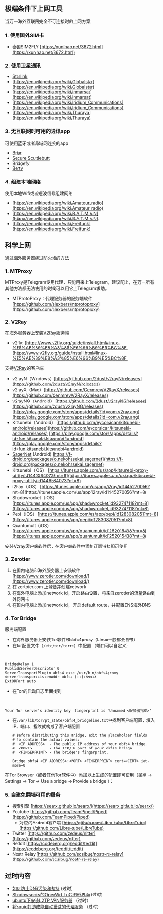 ## 极端条件下上网工具

当万一海外互联网完全不可连接时的上网方案

### 1. 使用国外SIM卡

-   泰国SIM2FLY
    [https://xunihao.net/3672.html](https://xunihao.net/3672.html)

### 2. 使用卫星通讯

-   [Starlink](https://en.wikipedia.org/wiki/Starlink)
-   [https://en.wikipedia.org/wiki/Globalstar](https://en.wikipedia.org/wiki/Globalstar)
-   [https://en.wikipedia.org/wiki/Inmarsat](https://en.wikipedia.org/wiki/Inmarsat)
-   [https://en.wikipedia.org/wiki/Iridium_Communications](https://en.wikipedia.org/wiki/Iridium_Communications)
-   [https://en.wikipedia.org/wiki/Thuraya](https://en.wikipedia.org/wiki/Thuraya)

### 3. 无互联网时可用的通讯app

可使用蓝牙或者局域网连接的app

-   [Briar](https://en.wikipedia.org/wiki/Briar_(software))
-   [Secure
    Scuttlebutt](https://en.wikipedia.org/wiki/Secure_Scuttlebutt)
-   [Bridgefy](https://en.wikipedia.org/wiki/Bridgefy)
-   [Berty](https://berty.tech/)

### 4. 组建本地网络

使用本地Wifi或者短波信号组建网络

-   [https://en.wikipedia.org/wiki/Amateur_radio](https://en.wikipedia.org/wiki/Amateur_radio)
-   [https://en.wikipedia.org/wiki/B.A.T.M.A.N](https://en.wikipedia.org/wiki/B.A.T.M.A.N).
-   [https://en.wikipedia.org/wiki/Freifunk](https://en.wikipedia.org/wiki/Freifunk)

## 科学上网

通过海外服务器绕过防火墙的方法

### 1. MTProxy

MTProxy是Telegram专用代理，只能用来上Telegram，建议配上，在万一所有其他方法都无法使用的时候可以用它上Telegram求助。

-   MTProtoProxy：代理服务器的服务端软件
    [https://github.com/alexbers/mtprotoproxy](https://github.com/alexbers/mtprotoproxy)

### 2. V2Ray 

在海外服务器上安装[V2Ray](/V2Ray)服务端

-   v2fly:
    [https://www.v2fly.org/guide/install.html#linux-%E5%AE%89%E8%A3%85%E6%96%B9%E5%BC%8F](https://www.v2fly.org/guide/install.html#linux-%E5%AE%89%E8%A3%85%E6%96%B9%E5%BC%8F)

支持[V2Ray](/V2Ray)的客户端

-   v2rayN（Windows）[https://github.com/2dust/v2rayN/releases](https://github.com/2dust/v2rayN/releases)
-   v2rayX（Mac）[https://github.com/Cenmrev/V2RayX/releases](https://github.com/Cenmrev/V2RayX/releases)
-   v2rayNG（Android）
    [https://github.com/2dust/v2rayNG/releases](https://github.com/2dust/v2rayNG/releases)
    [https://play.google.com/store/apps/details?id=com.v2ray.ang](https://play.google.com/store/apps/details?id=com.v2ray.ang)
-   Kitsunebi（Android）
    [https://github.com/eycorsican/kitsunebi-android/releases](https://github.com/eycorsican/kitsunebi-android/releases)
    [https://play.google.com/store/apps/details?id=fun.kitsunebi.kitsunebi4android](https://play.google.com/store/apps/details?id=fun.kitsunebi.kitsunebi4android)
-   [SagerNet](/SagerNet) (Android)
    [https://f-droid.org/packages/io.nekohasekai.sagernet](https://f-droid.org/packages/io.nekohasekai.sagernet)
-   Kitsunebi（iOS）
    [https://itunes.apple.com/us/app/kitsunebi-proxy-utility/id1446584073?mt=8](https://itunes.apple.com/us/app/kitsunebi-proxy-utility/id1446584073?mt=8)
-   i2Ray（iOS）
    [https://itunes.apple.com/us/app/i2ray/id1445270056?mt=8](https://itunes.apple.com/us/app/i2ray/id1445270056?mt=8)
-   Shadowrocket（iOS）
    [https://itunes.apple.com/us/app/shadowrocket/id932747118?mt=8](https://itunes.apple.com/us/app/shadowrocket/id932747118?mt=8)
-   Pepi（iOS）
    [https://itunes.apple.com/us/app/pepi/id1283082051?mt=8](https://itunes.apple.com/us/app/pepi/id1283082051?mt=8)
-   Quantumult（iOS）[https://itunes.apple.com/us/app/quantumult/id1252015438?mt=8](https://itunes.apple.com/us/app/quantumult/id1252015438?mt=8)

安装V2ray客户端软件后，在客户端软件中添加订阅链接即可使用

### 3. Zerotier

1.  在国内电脑和海外服务器上安装软件
    [https://www.zerotier.com/download/](https://www.zerotier.com/download/)
2.  在 zertoier.com 上登陆并创建network
3.  在海外电脑上添加network
    id，开启路由设置，将来自zerotier的流量路由到外网网卡
4.  在国内电脑上添加network id， 开启default route，并配置DNS海外DNS

### 4. Tor Bridge

服务端配置

-   在海外服务器上安装Tor软件和obfs4proxy（Linux一般都会自带）
-   在tor配置文件（`/etc/tor/torrc`）中配置 （端口可以自定义）

&nbsp;

    BridgeRelay 1
    PublishServerDescriptor 0
    ServerTransportPlugin obfs4 exec /usr/bin/obfs4proxy
    ServerTransportListenAddr obfs4 [::]:59013
    ExtORPort auto

-   在Tor的启动日志里面找到

&nbsp;

    Your Tor server's identity key  fingerprint is 'Unnamed <服务器指纹>'

-   在`/var/lib/tor/pt_state/obfs4_bridgeline.txt`中找到客户端配置，填入IP、端口、指纹就构成了客户端配置

        # Before distributing this Bridge, edit the placeholder fields
        # to contain the actual values:
        #  <IP ADDRESS>  - The public IP address of your obfs4 bridge.
        #  <PORT>        - The TCP/IP port of your obfs4 bridge.
        #  <FINGERPRINT> - The bridge's fingerprint.

        Bridge obfs4 <IP ADDRESS>:<PORT> <FINGERPRINT> cert=<CERT> iat-mode=0

在Tor Browser（或者其他Tor软件中）添加以上生成的配置即可使用（菜单 -\>
Settings -\> Tor -\> Use a bridge -\> Provide a bridge ）：

### 5. 自建免翻墙可用的服务

-   搜索引擎
    [https://searx.github.io/searx/](https://searx.github.io/searx/)
-   Youtube
    [https://github.com/TeamPiped/Piped](https://github.com/TeamPiped/Piped)
    -   对应的Android客户端
        [https://github.com/Libre-tube/LibreTube](https://github.com/Libre-tube/LibreTube)
-   Twitter
    [https://github.com/zedeus/nitter](https://github.com/zedeus/nitter)
-   Reddit
    [https://codeberg.org/teddit/teddit](https://codeberg.org/teddit/teddit)
-   Nostr Relay
    [https://github.com/scsibug/nostr-rs-relay](https://github.com/scsibug/nostr-rs-relay)

## 过时内容

-   [如何防止DNS污染和劫持](/%E5%A6%82%E4%BD%95%E9%98%B2%E6%AD%A2DNS%E6%B1%A1%E6%9F%93%E5%92%8C%E5%8A%AB%E6%8C%81)
    (过时）
-   [Shadowsocks的OpenWrt
    LuCI图形界面](/Shadowsocks%E7%9A%84OpenWrt%20LuCI%E5%9B%BE%E5%BD%A2%E7%95%8C%E9%9D%A2)
    (过时)
-   [ubuntu下安装L2TP
    VPN服务器](/ubuntu%E4%B8%8B%E5%AE%89%E8%A3%85L2TP%20VPN%E6%9C%8D%E5%8A%A1%E5%99%A8)
    （过时）
-   [将squid打造成能自动重试的代理服务](/%E5%B0%86squid%E6%89%93%E9%80%A0%E6%88%90%E8%83%BD%E8%87%AA%E5%8A%A8%E9%87%8D%E8%AF%95%E7%9A%84%E4%BB%A3%E7%90%86%E6%9C%8D%E5%8A%A1)
    （过时）